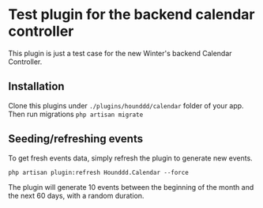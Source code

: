 # Test plugin for the backend calendar controller

This plugin is just a test case for the new Winter's backend Calendar Controller.

## Installation

Clone this plugins under `./plugins/hounddd/calendar` folder of your app.
Then run migrations `php artisan migrate`

## Seeding/refreshing events

To get fresh events data, simply refresh the plugin to generate new events.

```
php artisan plugin:refresh Hounddd.Calendar --force
```

The plugin will generate 10 events between the beginning of the month and the next 60 days, with a random duration.
